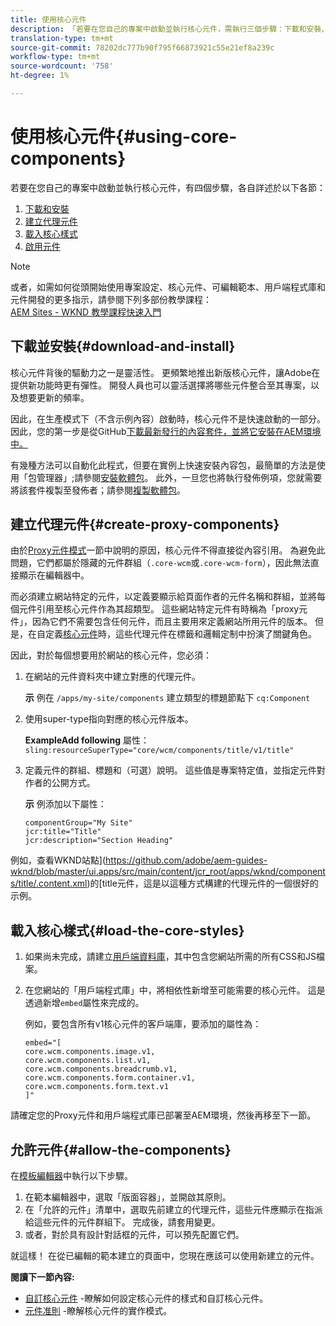 ```yaml
---
title: 使用核心元件
description: 「若要在您自己的專案中啟動並執行核心元件，需執行三個步驟：下載和安裝、建立Proxy元件、載入核心樣式，以及允許範本上的元件。」
translation-type: tm+mt
source-git-commit: 78202dc777b90f795f66873921c55e21ef8a239c
workflow-type: tm+mt
source-wordcount: '758'
ht-degree: 1%

---
```



# 使用核心元件{#using-core-components}

若要在您自己的專案中啟動並執行核心元件，有四個步驟，各自詳述於以下各節：

1. [下載和安裝](#download-and-install)
1. [建立代理元件](#create-proxy-components)
1. [載入核心樣式](#load-the-core-styles)
1. [啟用元件](#allow-the-components)

>[!NOTE]
>
>或者，如需如何從頭開始使用專案設定、核心元件、可編輯範本、用戶端程式庫和元件開發的更多指示，請參閱下列多部份教學課程：\
>[AEM Sites - WKND 教學課程快速入門](https://docs.adobe.com/content/help/en/experience-manager-learn/getting-started-wknd-tutorial-develop/overview.html)

## 下載並安裝{#download-and-install}

核心元件背後的驅動力之一是靈活性。 更頻繁地推出新版核心元件，讓Adobe在提供新功能時更有彈性。 開發人員也可以靈活選擇將哪些元件整合至其專案，以及想要更新的頻率。

因此，在生產模式下（不含示例內容）啟動時，核心元件不是快速啟動的一部分。 因此，您的第一步是從GitHub[下載最新發行的內容套件，並將它安裝在AEM環境中。](https://github.com/adobe/aem-core-wcm-components/releases/latest)

有幾種方法可以自動化此程式，但要在實例上快速安裝內容包，最簡單的方法是使用「包管理器」;請參閱[安裝軟體包](https://docs.adobe.com/content/help/en/experience-manager-65/administering/contentmanagement/package-manager.html#installing-packages)。 此外，一旦您也將執行發佈例項，您就需要將該套件複製至發佈者；請參閱[複製軟體包](https://docs.adobe.com/content/help/en/experience-manager-65/administering/contentmanagement/package-manager.html#replicating-packages)。

## 建立代理元件{#create-proxy-components}

由於[Proxy元件模式](/help/developing/guidelines.md#proxy-component-pattern)一節中說明的原因，核心元件不得直接從內容引用。 為避免此問題，它們都屬於隱藏的元件群組（`.core-wcm`或`.core-wcm-form`），因此無法直接顯示在編輯器中。

而必須建立網站特定的元件，以定義要顯示給頁面作者的元件名稱和群組，並將每個元件引用至核心元件作為其超類型。 這些網站特定元件有時稱為「proxy元件」，因為它們不需要包含任何元件，而且主要用來定義網站所用元件的版本。 但是，在自定義[核心元件](/help/developing/customizing.md)時，這些代理元件在標籤和邏輯定制中扮演了關鍵角色。

因此，對於每個想要用於網站的核心元件，您必須：

1. 在網站的元件資料夾中建立對應的代理元件。

   **示**
例在 `/apps/my-site/components` 建立類型的標題節點下  `cq:Component`

1. 使用super-type指向對應的核心元件版本。

   **ExampleAdd following**
屬性：\
   `sling:resourceSuperType="core/wcm/components/title/v1/title"`

1. 定義元件的群組、標題和（可選）說明。 這些值是專案特定值，並指定元件對作者的公開方式。

   **示**
例添加以下屬性：

   ```shell
   componentGroup="My Site"
   jcr:title="Title"  
   jcr:description="Section Heading"
   ```

例如，查看WKND站點](https://github.com/adobe/aem-guides-wknd/blob/master/ui.apps/src/main/content/jcr_root/apps/wknd/components/title/.content.xml)的[title元件，這是以這種方式構建的代理元件的一個很好的示例。

## 載入核心樣式{#load-the-core-styles}

1. 如果尚未完成，請建立[用戶端資料庫](https://docs.adobe.com/content/help/en/experience-manager-65/developing/introduction/clientlibs.html)，其中包含您網站所需的所有CSS和JS檔案。
1. 在您網站的「用戶端程式庫」中，將相依性新增至可能需要的核心元件。 這是透過新增`embed`屬性來完成的。

   例如，要包含所有v1核心元件的客戶端庫，要添加的屬性為：

   ```shell
   embed="[  
   core.wcm.components.image.v1,  
   core.wcm.components.list.v1,  
   core.wcm.components.breadcrumb.v1,  
   core.wcm.components.form.container.v1,  
   core.wcm.components.form.text.v1  
   ]"
   ```

請確定您的Proxy元件和用戶端程式庫已部署至AEM環境，然後再移至下一節。

## 允許元件{#allow-the-components}

在[模板編輯器](https://docs.adobe.com/content/help/en/experience-manager-cloud-service/sites/authoring/features/templates.html)中執行以下步驟。

1. 在範本編輯器中，選取「版面容器」，並開啟其原則。
1. 在「允許的元件」清單中，選取先前建立的代理元件，這些元件應顯示在指派給這些元件的元件群組下。 完成後，請套用變更。
1. 或者，對於具有設計對話框的元件，可以預先配置它們。

就這樣！ 在從已編輯的範本建立的頁面中，您現在應該可以使用新建立的元件。

**閱讀下一節內容:**

* [自訂核心元件](/help/developing/customizing.md) -瞭解如何設定核心元件的樣式和自訂核心元件。
* [元件准則](/help/developing/guidelines.md) -瞭解核心元件的實作模式。
